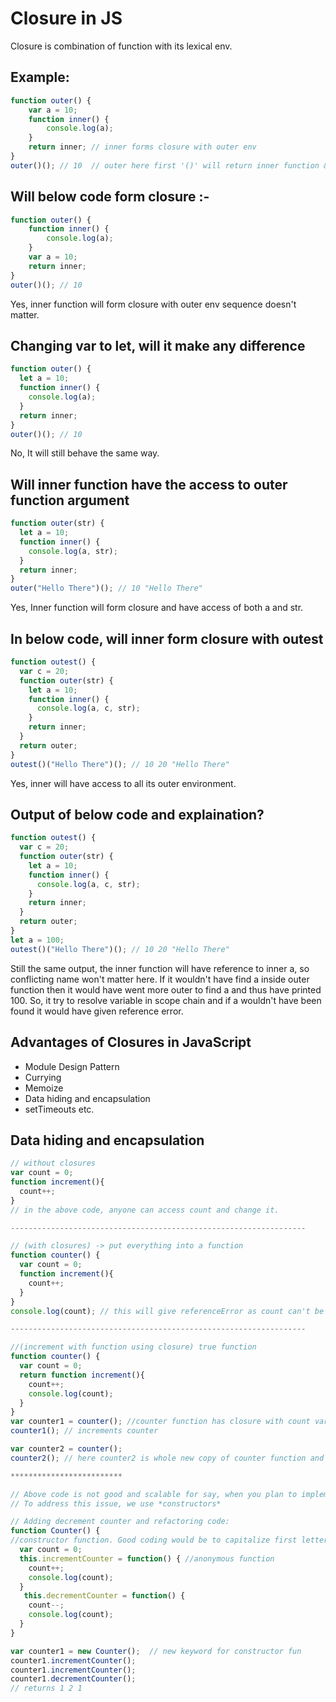 # Closure in JS

Closure is combination of function with its lexical env.

## Example:

```javascript
function outer() {
    var a = 10;
    function inner() {
        console.log(a);
    }
    return inner; // inner forms closure with outer env
} 
outer()(); // 10  // outer here first '()' will return inner function & then using second '()' to call inner function
```

## Will below code form closure :-

```javascript
function outer() {
    function inner() {
        console.log(a);
    }
    var a = 10;
    return inner;
}
outer()(); // 10
```
Yes, inner function will form closure with outer env sequence doesn't matter.

## Changing var to let, will it make any difference
```javascript
function outer() {
  let a = 10;
  function inner() {
    console.log(a);
  }
  return inner;
}
outer()(); // 10
```
No, It will still behave the same way.

## Will inner function have the access to outer function argument
```javascript
function outer(str) {
  let a = 10;
  function inner() {
    console.log(a, str);
  }
  return inner;
}
outer("Hello There")(); // 10 "Hello There"
```
Yes, Inner function will form closure and have access of both a and str.

## In below code, will inner form closure with outest
```javascript
function outest() {
  var c = 20;
  function outer(str) {
    let a = 10;
    function inner() {
      console.log(a, c, str);
    }
    return inner;
  }
  return outer;
}
outest()("Hello There")(); // 10 20 "Hello There"
```
Yes, inner will have access to all its outer environment.

## Output of below code and explaination?
```javascript
function outest() {
  var c = 20;
  function outer(str) {
    let a = 10;
    function inner() {
      console.log(a, c, str);
    }
    return inner;
  }
  return outer;
}
let a = 100;
outest()("Hello There")(); // 10 20 "Hello There"
```
Still the same output, the inner function will have reference to inner a, so conflicting name won't matter here. If it wouldn't have find a inside outer function then it would have went more outer to find a and thus have printed 100. So, it try to resolve variable in scope chain and if a wouldn't have been found it would have given reference error.


## Advantages of Closures in JavaScript

* Module Design Pattern
* Currying 
* Memoize
* Data hiding and encapsulation
* setTimeouts etc.


## Data hiding and encapsulation

```js
// without closures
var count = 0;
function increment(){
  count++;
}
// in the above code, anyone can access count and change it.

------------------------------------------------------------------

// (with closures) -> put everything into a function
function counter() {
  var count = 0;
  function increment(){
    count++;
  }
}
console.log(count); // this will give referenceError as count can't be accessed. So now we are able to achieve hiding of data

------------------------------------------------------------------

//(increment with function using closure) true function
function counter() {
  var count = 0;
  return function increment(){
    count++;
    console.log(count);
  }
}
var counter1 = counter(); //counter function has closure with count var.
counter1(); // increments counter

var counter2 = counter();
counter2(); // here counter2 is whole new copy of counter function and it wont impack the output of counter1

*************************

// Above code is not good and scalable for say, when you plan to implement decrement counter at a later stage.
// To address this issue, we use *constructors*

// Adding decrement counter and refactoring code:
function Counter() {
//constructor function. Good coding would be to capitalize first letter of constructor function.
  var count = 0;
  this.incrementCounter = function() { //anonymous function
    count++;
    console.log(count);
  }
   this.decrementCounter = function() {
    count--;
    console.log(count);
  }
}

var counter1 = new Counter();  // new keyword for constructor fun
counter1.incrementCounter();
counter1.incrementCounter();
counter1.decrementCounter();
// returns 1 2 1
```
